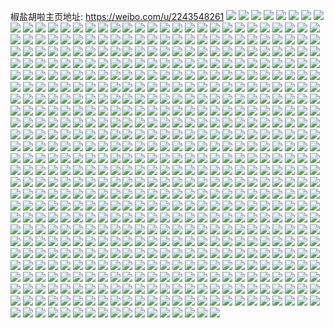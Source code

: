 椒盐胡啦主页地址: https://weibo.com/u/2243548261 
![](https://wx4.sinaimg.cn/mw2000/85b9d465gy1h8vaxidctbj227b2lr1kz.jpg) 
![](https://wx4.sinaimg.cn/mw2000/85b9d465gy1h8vaxkgyy9j22by2rm4qr.jpg) 
![](https://wx4.sinaimg.cn/mw2000/85b9d465gy1h8vaxzkqmpj227o2j6u0x.jpg) 
![](https://wx4.sinaimg.cn/mw2000/85b9d465gy1h8vax5p2uaj21dd1tt4qp.jpg) 
![](https://wx4.sinaimg.cn/mw2000/85b9d465gy1h8vaxd24paj237k37kb2b.jpg) 
![](https://wx4.sinaimg.cn/mw2000/85b9d465gy1h8vaxgkd1qj23402c0b2b.jpg) 
![](https://wx4.sinaimg.cn/mw2000/85b9d465gy1h8vaxs6d8uj22c0340hdv.jpg) 
![](https://wx4.sinaimg.cn/mw2000/85b9d465gy1h8phvrqmewj23k02dcqv7.jpg) 
![](https://wx4.sinaimg.cn/mw2000/85b9d465gy1h8phvnh1jqj236c2481kz.jpg) 
![](https://wx4.sinaimg.cn/mw2000/85b9d465gy1h8phvlzozzj236c2487wj.jpg) 
![](https://wx4.sinaimg.cn/mw2000/85b9d465gy1h8phvols8wj236c248b2a.jpg) 
![](https://wx4.sinaimg.cn/mw2000/85b9d465gy1h8phvt0dfij236c2484qq.jpg) 
![](https://wx4.sinaimg.cn/mw2000/85b9d465gy1h8phvpv3twj236c248hdu.jpg) 
![](https://wx4.sinaimg.cn/mw2000/85b9d465gy1h8phvvt7c5j22dr36c4qr.jpg) 
![](https://wx4.sinaimg.cn/mw2000/85b9d465gy1h8phvu8qkdj224836cnpe.jpg) 
![](https://wx4.sinaimg.cn/mw2000/85b9d465gy1h8iamx1y0oj22c0341b2b.jpg) 
![](https://wx4.sinaimg.cn/mw2000/85b9d465gy1h8iamoa3bsj22bo33ku0y.jpg) 
![](https://wx4.sinaimg.cn/mw2000/85b9d465gy1h8iampcyflj22c0340qv6.jpg) 
![](https://wx4.sinaimg.cn/mw2000/85b9d465gy1h8iamn66l2j228a2z2npe.jpg) 
![](https://wx4.sinaimg.cn/mw2000/85b9d465gy1h8iamv59b0j236c248e82.jpg) 
![](https://wx4.sinaimg.cn/mw2000/85b9d465gy1h8iamqnzqcj22c03411kz.jpg) 
![](https://wx4.sinaimg.cn/mw2000/85b9d465gy1h8iamrruzcj22by2zc4qq.jpg) 
![](https://wx4.sinaimg.cn/mw2000/85b9d465gy1h7r7e1qr49j22c0340x6q.jpg) 
![](https://wx4.sinaimg.cn/mw2000/85b9d465gy1h7r7ejvnwbj23402c0npf.jpg) 
![](https://wx4.sinaimg.cn/mw2000/85b9d465gy1h7r7e5b2x6j22c03407wi.jpg) 
![](https://wx4.sinaimg.cn/mw2000/85b9d465gy1h7r7ebrvf6j235s2dchdu.jpg) 
![](https://wx4.sinaimg.cn/mw2000/85b9d465gy1h7r7en7akdj21rc2spkjm.jpg) 
![](https://wx4.sinaimg.cn/mw2000/85b9d465gy1h7r7eahlr7j22c03401ky.jpg) 
![](https://wx4.sinaimg.cn/mw2000/85b9d465gy1h7r7e91gx1j22dr36cu0y.jpg) 
![](https://wx4.sinaimg.cn/mw2000/85b9d465gy1h7r7egisutj22c03401kz.jpg) 
![](https://wx4.sinaimg.cn/mw2000/85b9d465gy1h7r7ecw8c1j22c0340npd.jpg) 
![](https://wx4.sinaimg.cn/mw2000/85b9d465gy1h7r7dxqplfj22dc35snpd.jpg) 
![](https://wx4.sinaimg.cn/mw2000/85b9d465gy1h7r7eo6rk8j20zi1be1ho.jpg) 
![](https://wx4.sinaimg.cn/mw2000/85b9d465gy1h7r7eskw0rj21sc2dse81.jpg) 
![](https://wx4.sinaimg.cn/mw2000/85b9d465gy1h6vugmy2yvj224836ckjm.jpg) 
![](https://wx4.sinaimg.cn/mw2000/85b9d465gy1h6vugt3k69j236c248wp3.jpg) 
![](https://wx4.sinaimg.cn/mw2000/85b9d465gy1h6vuguc3ltj236c24844f.jpg) 
![](https://wx4.sinaimg.cn/mw2000/85b9d465gy1h6vugyf3yfj236c248x6q.jpg) 
![](https://wx4.sinaimg.cn/mw2000/85b9d465gy1h6vugpzi1bj236c248x6q.jpg) 
![](https://wx4.sinaimg.cn/mw2000/85b9d465gy1h6vuh77hxvj236c2481kz.jpg) 
![](https://wx4.sinaimg.cn/mw2000/85b9d465gy1h6vuh4gfg0j236c248qv6.jpg) 
![](https://wx4.sinaimg.cn/mw2000/85b9d465gy1h6vuh1fx1tj236c2484qr.jpg) 
![](https://wx4.sinaimg.cn/mw2000/85b9d465gy1h6ehrb1cw0j21tk2feds2.jpg) 
![](https://wx4.sinaimg.cn/mw2000/85b9d465gy1h6ehr734zzj21s02dcx6p.jpg) 
![](https://wx4.sinaimg.cn/mw2000/85b9d465gy1h6ehr9tmifj22by33zk0w.jpg) 
![](https://wx4.sinaimg.cn/mw2000/85b9d465gy1h6ehr4iddlj21s42dchdt.jpg) 
![](https://wx4.sinaimg.cn/mw2000/85b9d465gy1h6ehrf60raj22c0341akt.jpg) 
![](https://wx4.sinaimg.cn/mw2000/85b9d465gy1h6ehrk7ts7j229s312134.jpg) 
![](https://wx4.sinaimg.cn/mw2000/85b9d465gy1h6ehriy0pqj221u2qhaf0.jpg) 
![](https://wx4.sinaimg.cn/mw2000/85b9d465gy1h6ehrcpjecj21s02dcad8.jpg) 
![](https://wx4.sinaimg.cn/mw2000/85b9d465gy1h6ehri08k9j22by33z7cy.jpg) 
![](https://wx4.sinaimg.cn/mw2000/85b9d465gy1h5j0epwwvoj22c03407wj.jpg) 
![](https://wx4.sinaimg.cn/mw2000/85b9d465gy1h5j0exhutpj22c0340qv6.jpg) 
![](https://wx4.sinaimg.cn/mw2000/85b9d465gy1h5j0ev4sw7j22c03401l0.jpg) 
![](https://wx4.sinaimg.cn/mw2000/85b9d465gy1h5j0f8ooimj21s02dc1ky.jpg) 
![](https://wx4.sinaimg.cn/mw2000/85b9d465gy1h5j0f5l1nhj21ri2dc4qs.jpg) 
![](https://wx4.sinaimg.cn/mw2000/85b9d465gy1h5j0en9ekzj22c0340b2c.jpg) 
![](https://wx4.sinaimg.cn/mw2000/85b9d465gy1h5j0f1o8tnj222d33x4qr.jpg) 
![](https://wx4.sinaimg.cn/mw2000/85b9d465gy1h5j0fcify4j22c0340npe.jpg) 
![](https://wx4.sinaimg.cn/mw2000/85b9d465gy1h5bxdu54t9j22c0340u0x.jpg) 
![](https://wx4.sinaimg.cn/mw2000/85b9d465gy1h5bxdzwtkwj22c0340u0y.jpg) 
![](https://wx4.sinaimg.cn/mw2000/85b9d465gy1h5bxdwjcykj22c0340npe.jpg) 
![](https://wx4.sinaimg.cn/mw2000/85b9d465gy1h5bxe39497j22c0340qv6.jpg) 
![](https://wx4.sinaimg.cn/mw2000/85b9d465gy1h4uuhr48mdj22by33zx6q.jpg) 
![](https://wx4.sinaimg.cn/mw2000/85b9d465gy1h4uuhsbbpnj22c0341npd.jpg) 
![](https://wx4.sinaimg.cn/mw2000/85b9d465gy1h4bdhq2qwuj22c021yu0y.jpg) 
![](https://wx4.sinaimg.cn/mw2000/85b9d465gy1h48zhekm0yj20is0q4djf.jpg) 
![](https://wx4.sinaimg.cn/mw2000/85b9d465gy1h2xqh1p4prj22c0340e82.jpg) 
![](https://wx4.sinaimg.cn/mw2000/85b9d465gy1h2xqh04y9sj22tc2404qq.jpg) 
![](https://wx4.sinaimg.cn/mw2000/85b9d465gy1h2xqgy9ncij23402c0x6r.jpg) 
![](https://wx4.sinaimg.cn/mw2000/85b9d465gy1h2xqh3ceyhj22c033y7wi.jpg) 
![](https://wx4.sinaimg.cn/mw2000/85b9d465gy1h2xqhx3578j22c0341npi.jpg) 
![](https://wx4.sinaimg.cn/mw2000/85b9d465gy1h2xqh73zkhj22c03407wm.jpg) 
![](https://wx4.sinaimg.cn/mw2000/85b9d465gy1h2xqhhltn3j21o02804qp.jpg) 
![](https://wx4.sinaimg.cn/mw2000/85b9d465gy1h2xqigupixj22402tcb2c.jpg) 
![](https://wx4.sinaimg.cn/mw2000/85b9d465gy1h2f16kz2maj20mo0tz79p.jpg) 
![](https://wx4.sinaimg.cn/mw2000/85b9d465gy1h0lwbvx1d7j22c02c0e81.jpg) 
![](https://wx4.sinaimg.cn/mw2000/85b9d465gy1h0imgtesptj22562z21l0.jpg) 
![](https://wx4.sinaimg.cn/mw2000/85b9d465gy1h0imgj12zpj228u2i54qs.jpg) 
![](https://wx4.sinaimg.cn/mw2000/85b9d465gy1h0imgl315vj235s2dchdw.jpg) 
![](https://wx4.sinaimg.cn/mw2000/85b9d465gy1h0imgmztd2j229y2xrx6q.jpg) 
![](https://wx4.sinaimg.cn/mw2000/85b9d465gy1h0imgqs030j235s2dce84.jpg) 
![](https://wx4.sinaimg.cn/mw2000/85b9d465gy1h0imgw9d5ej227c2xtx6q.jpg) 
![](https://wx4.sinaimg.cn/mw2000/85b9d465gy1h0imgy6x3yj22dc35snph.jpg) 
![](https://wx4.sinaimg.cn/mw2000/85b9d465gy1h0imguoan9j22dc35s4qq.jpg) 
![](https://wx4.sinaimg.cn/mw2000/85b9d465gy1h0imgzi8oxj22dc35sx6q.jpg) 
![](https://wx4.sinaimg.cn/mw2000/85b9d465gy1h0imgf2cb5j22c03407wj.jpg) 
![](https://wx4.sinaimg.cn/mw2000/85b9d465gy1h0imh188grj22dc35s1kz.jpg) 
![](https://wx4.sinaimg.cn/mw2000/85b9d465gy1gza1s9jfczj22c033yb29.jpg) 
![](https://wx4.sinaimg.cn/mw2000/85b9d465gy1gza1sjbo3lj22c0340u0x.jpg) 
![](https://wx4.sinaimg.cn/mw2000/85b9d465gy1gza1sbiv8ej22c033yb29.jpg) 
![](https://wx4.sinaimg.cn/mw2000/85b9d465gy1gza1sjutrxj20i70x7dlj.jpg) 
![](https://wx4.sinaimg.cn/mw2000/85b9d465gy1gza1sdkg8rj22bz340npd.jpg) 
![](https://wx4.sinaimg.cn/mw2000/85b9d465gy1gza1shliyhj22c03404qs.jpg) 
![](https://wx4.sinaimg.cn/mw2000/85b9d465gy1gxpdjjf9xkj22c0340hdv.jpg) 
![](https://wx4.sinaimg.cn/mw2000/85b9d465gy1gxpdjm48ioj22c0340e83.jpg) 
![](https://wx4.sinaimg.cn/mw2000/85b9d465gy1gxpdkmfxjlj20wi173tu6.jpg) 
![](https://wx4.sinaimg.cn/mw2000/85b9d465gy1gxpdkiurczj21om28thdu.jpg) 
![](https://wx4.sinaimg.cn/mw2000/85b9d465gy1gxpdjfqgvcj22c0340b2b.jpg) 
![](https://wx4.sinaimg.cn/mw2000/85b9d465gy1gxpdjc1oyfj22c0341b2b.jpg) 
![](https://wx4.sinaimg.cn/mw2000/85b9d465gy1gxpdkbroqlj22c03404qs.jpg) 
![](https://wx4.sinaimg.cn/mw2000/002rPHohgy1gvhaadu5xtj62a031chdu02.jpg) 
![](https://wx4.sinaimg.cn/mw2000/002rPHohgy1gus3ro7lv1j615o3344qq02.jpg) 
![](https://wx4.sinaimg.cn/mw2000/002rPHohgy1gus3s5ays1j62c03401kz02.jpg) 
![](https://wx4.sinaimg.cn/mw2000/002rPHohgy1gus3rq5jnvj615o3341ky02.jpg) 
![](https://wx4.sinaimg.cn/mw2000/002rPHohgy1gus4r01p8rj62c0340npe02.jpg) 
![](https://wx4.sinaimg.cn/mw2000/002rPHohgy1gus589f829j615o334kjl02.jpg) 
![](https://wx4.sinaimg.cn/mw2000/002rPHohgy1gus4vwu0e4j62c0340hdu02.jpg) 
![](https://wx4.sinaimg.cn/mw2000/002rPHohgy1gus58hsc26j62c0340x6p02.jpg) 
![](https://wx4.sinaimg.cn/mw2000/002rPHohgy1gus58bf2fbj62c0340npf02.jpg) 
![](https://wx4.sinaimg.cn/mw2000/002rPHohgy1gus59gbn3fj62c0340e8302.jpg) 
![](https://wx4.sinaimg.cn/mw2000/002rPHohgy1gul6t4feodj615o3341ky02.jpg) 
![](https://wx4.sinaimg.cn/mw2000/002rPHohgy1gul6wganbkj62c03404qr02.jpg) 
![](https://wx4.sinaimg.cn/mw2000/002rPHohgy1gul6wcp4tpj62c0340x6q02.jpg) 
![](https://wx4.sinaimg.cn/mw2000/002rPHohgy1gul6te2p5ij62c0340hdt02.jpg) 
![](https://wx4.sinaimg.cn/mw2000/002rPHohgy1gul6tg70znj62c03404qr02.jpg) 
![](https://wx4.sinaimg.cn/mw2000/002rPHohgy1gul6thv1buj61v82fpnpd02.jpg) 
![](https://wx4.sinaimg.cn/mw2000/002rPHohgy1gul6t6f5ygj626q2qd7wj02.jpg) 
![](https://wx4.sinaimg.cn/mw2000/002rPHohgy1gul6t96rk8j624v2vp1kz02.jpg) 
![](https://wx4.sinaimg.cn/mw2000/002rPHohgy1gul6tcanw5j62812ypkjm02.jpg) 
![](https://wx4.sinaimg.cn/mw2000/002rPHohgy1guaoasf87qj61sc2dsqv502.jpg) 
![](https://wx4.sinaimg.cn/mw2000/002rPHohgy1guaoauryjdj62c0340hdu02.jpg) 
![](https://wx4.sinaimg.cn/mw2000/002rPHohgy1guaoavonf5j61sc2dsqsj02.jpg) 
![](https://wx4.sinaimg.cn/mw2000/002rPHohgy1guaoaynxxtj62a831mnpd02.jpg) 
![](https://wx4.sinaimg.cn/mw2000/002rPHohgy1guaoax8e14j61sc2dsx6p02.jpg) 
![](https://wx4.sinaimg.cn/mw2000/002rPHohgy1guaoazzi9pj61w32wae8102.jpg) 
![](https://wx4.sinaimg.cn/mw2000/002rPHohgy1gs7590xfjwj60m80lmdgf02.jpg) 
![](https://wx4.sinaimg.cn/mw2000/85b9d465gy1grvi65eaakj22c0340e81.jpg) 
![](https://wx4.sinaimg.cn/mw2000/85b9d465gy1grvi71bf0vj22c034016j.jpg) 
![](https://wx4.sinaimg.cn/mw2000/85b9d465gy1grvi6yiipfj22c0340kjl.jpg) 
![](https://wx4.sinaimg.cn/mw2000/85b9d465gy1grvi77fifnj221q2qbe81.jpg) 
![](https://wx4.sinaimg.cn/mw2000/85b9d465gy1grvi5za4tlj20n00s6gpx.jpg) 
![](https://wx4.sinaimg.cn/mw2000/85b9d465gy1grvi7d06nhj22c0340npd.jpg) 
![](https://wx4.sinaimg.cn/mw2000/85b9d465gy1grvidtm7u0j22c033y1kz.jpg) 
![](https://wx4.sinaimg.cn/mw2000/85b9d465gy1grvic1dyhbj22c0340b2a.jpg) 
![](https://wx4.sinaimg.cn/mw2000/85b9d465gy1grviaabrj0j22c03407wh.jpg) 
![](https://wx4.sinaimg.cn/mw2000/85b9d465gy1gqp7urcnjuj23402c0qv5.jpg) 
![](https://wx4.sinaimg.cn/mw2000/85b9d465gy1gqp7uts26yj23402c0kjl.jpg) 
![](https://wx4.sinaimg.cn/mw2000/85b9d465gy1gqp7uvojkej23402c0e81.jpg) 
![](https://wx4.sinaimg.cn/mw2000/85b9d465gy1gqp7uqb6r8j20hg0uljui.jpg) 
![](https://wx4.sinaimg.cn/mw2000/85b9d465gy1gqbyng011uj20n01t61kx.jpg) 
![](https://wx4.sinaimg.cn/mw2000/85b9d465gy1gqbynhcprfj22c033ynpe.jpg) 
![](https://wx4.sinaimg.cn/mw2000/85b9d465gy1gqbynhxw4aj20n00u7n8c.jpg) 
![](https://wx4.sinaimg.cn/mw2000/85b9d465gy1gqbynl59qqj22c0340e0k.jpg) 
![](https://wx4.sinaimg.cn/mw2000/85b9d465gy1gqbynxyojrj22c0340hdu.jpg) 
![](https://wx4.sinaimg.cn/mw2000/85b9d465gy1gqbyucnuc5j22c0340qv7.jpg) 
![](https://wx4.sinaimg.cn/mw2000/85b9d465gy1gqbypdbwbjj22c0340e83.jpg) 
![](https://wx4.sinaimg.cn/mw2000/85b9d465gy1gqbyoykd9cj20n01pc4eo.jpg) 
![](https://wx4.sinaimg.cn/mw2000/85b9d465gy1gqbyqyyh5ij22c0340ts7.jpg) 
![](https://wx4.sinaimg.cn/mw2000/85b9d465gy1gqbynid2ccj22c0340120.jpg) 
![](https://wx4.sinaimg.cn/mw2000/85b9d465gy1gqbyr0vdjbj22c03401ky.jpg) 
![](https://wx4.sinaimg.cn/mw2000/85b9d465gy1gqbyqy2399j22c0340hdw.jpg) 
![](https://wx4.sinaimg.cn/mw2000/85b9d465gy1gqbyr33twjj22c0340qv6.jpg) 
![](https://wx4.sinaimg.cn/mw2000/85b9d465gy1gqbyu02mhej22c02c0hdt.jpg) 
![](https://wx4.sinaimg.cn/mw2000/85b9d465gy1gqbynkabgrj21o02yoqv5.jpg) 
![](https://wx4.sinaimg.cn/mw2000/85b9d465gy1gqbytv34y5j22c03404p8.jpg) 
![](https://wx4.sinaimg.cn/mw2000/85b9d465gy1gqbyukl8r3j22801o0u0x.jpg) 
![](https://wx4.sinaimg.cn/mw2000/85b9d465gy1gqbyuvymqbj22c0340b2b.jpg) 
![](https://wx4.sinaimg.cn/mw2000/85b9d465gy1gpn1xtoep3j20n00yitix.jpg) 
![](https://wx4.sinaimg.cn/mw2000/85b9d465gy1gpn1xr9uqhj22c02c07wh.jpg) 
![](https://wx4.sinaimg.cn/mw2000/85b9d465gy1gpn1y1sgusj20rs0kun1j.jpg) 
![](https://wx4.sinaimg.cn/mw2000/85b9d465gy1gpn1y0flwgj22c02c04qq.jpg) 
![](https://wx4.sinaimg.cn/mw2000/85b9d465ly1gonboz1u6ej23402c04qq.jpg) 
![](https://wx4.sinaimg.cn/mw2000/85b9d465ly1gonbn7f7nkj22762xke81.jpg) 
![](https://wx4.sinaimg.cn/mw2000/85b9d465ly1gonbnf1z2lj23402c0kjm.jpg) 
![](https://wx4.sinaimg.cn/mw2000/85b9d465ly1gonbmi27a5j22ag31ykjl.jpg) 
![](https://wx4.sinaimg.cn/mw2000/85b9d465ly1gonbqxpj7ej22c03401kz.jpg) 
![](https://wx4.sinaimg.cn/mw2000/85b9d465ly1gonbn43uaaj227y2ylkjl.jpg) 
![](https://wx4.sinaimg.cn/mw2000/85b9d465ly1gonc31hcqnj22c0340qv5.jpg) 
![](https://wx4.sinaimg.cn/mw2000/85b9d465ly1gonbvfv0grj20n00yi7gs.jpg) 
![](https://wx4.sinaimg.cn/mw2000/85b9d465ly1gonc3cqatwj22862ywqv5.jpg) 
![](https://wx4.sinaimg.cn/mw2000/85b9d465ly1go6qavnq8mj22c0340u0y.jpg) 
![](https://wx4.sinaimg.cn/mw2000/85b9d465ly1go6qat3ypkj22c03404qs.jpg) 
![](https://wx4.sinaimg.cn/mw2000/85b9d465ly1go6qibgngkj22c0340u0y.jpg) 
![](https://wx4.sinaimg.cn/mw2000/85b9d465ly1go6qgr79f8j22c0340hdu.jpg) 
![](https://wx4.sinaimg.cn/mw2000/85b9d465ly1go6qez1m6xj22c0340hdt.jpg) 
![](https://wx4.sinaimg.cn/mw2000/85b9d465ly1go6qexkgbaj22c0340hdu.jpg) 
![](https://wx4.sinaimg.cn/mw2000/85b9d465ly1gnomm0qa3qj23402c0dmf.jpg) 
![](https://wx4.sinaimg.cn/mw2000/85b9d465ly1gnommzfut3j229324inpd.jpg) 
![](https://wx4.sinaimg.cn/mw2000/85b9d465ly1gnomlvps2vj21nd1e54qp.jpg) 
![](https://wx4.sinaimg.cn/mw2000/85b9d465ly1gnh795g2k6j22c0340nph.jpg) 
![](https://wx4.sinaimg.cn/mw2000/85b9d465ly1gnh7c5qjq0j22c03404qq.jpg) 
![](https://wx4.sinaimg.cn/mw2000/85b9d465ly1gnh7ami529j22c0340kil.jpg) 
![](https://wx4.sinaimg.cn/mw2000/85b9d465ly1gnh7jm7jc3j22c0340kjl.jpg) 
![](https://wx4.sinaimg.cn/mw2000/85b9d465ly1gnh7bx7khyj22c0340u11.jpg) 
![](https://wx4.sinaimg.cn/mw2000/85b9d465ly1gnh7bzu0ryj223t14lh9u.jpg) 
![](https://wx4.sinaimg.cn/mw2000/85b9d465ly1gmxuwe32qjj22c0340khr.jpg) 
![](https://wx4.sinaimg.cn/mw2000/85b9d465ly1gmxux9s7omj23402c04ku.jpg) 
![](https://wx4.sinaimg.cn/mw2000/85b9d465ly1gmxuwmpulrj22c0340b2a.jpg) 
![](https://wx4.sinaimg.cn/mw2000/85b9d465ly1gmxux492dnj20n01nztql.jpg) 
![](https://wx4.sinaimg.cn/mw2000/85b9d465ly1gmxux2bjrlj23402c0hdt.jpg) 
![](https://wx4.sinaimg.cn/mw2000/85b9d465ly1gmxuwx4pv3j22c03404qq.jpg) 
![](https://wx4.sinaimg.cn/mw2000/85b9d465ly1gmxuxbj53uj22c0340tlk.jpg) 
![](https://wx4.sinaimg.cn/mw2000/85b9d465ly1gmxuw9gtuej22c0340qv5.jpg) 
![](https://wx4.sinaimg.cn/mw2000/85b9d465ly1gmxux86swlj22c0340npe.jpg) 
![](https://wx4.sinaimg.cn/mw2000/85b9d465gy1gm0h52l4egj22c03404qq.jpg) 
![](https://wx4.sinaimg.cn/mw2000/85b9d465gy1gm0h552xcjj23402c0kjl.jpg) 
![](https://wx4.sinaimg.cn/mw2000/85b9d465gy1gm0h56pxkwj22c0340npd.jpg) 
![](https://wx4.sinaimg.cn/mw2000/85b9d465gy1gm0h5404u3j22c0340e82.jpg) 
![](https://wx4.sinaimg.cn/mw2000/85b9d465gy1gm0h55uobgj20n00yithx.jpg) 
![](https://wx4.sinaimg.cn/mw2000/85b9d465gy1gm0h5e95z2j22c0340qv6.jpg) 
![](https://wx4.sinaimg.cn/mw2000/85b9d465gy1gm0h51frnoj20n01br4eh.jpg) 
![](https://wx4.sinaimg.cn/mw2000/85b9d465gy1gm0h58v0vxj22c03407wi.jpg) 
![](https://wx4.sinaimg.cn/mw2000/85b9d465gy1gm0h57xvpej22801o0b29.jpg) 
![](https://wx4.sinaimg.cn/mw2000/85b9d465gy1gk8rz6a2u5j22c03404fk.jpg) 
![](https://wx4.sinaimg.cn/mw2000/85b9d465gy1gk8rzcdp0fj22801o0x6p.jpg) 
![](https://wx4.sinaimg.cn/mw2000/85b9d465gy1gk8rza70jtj23402c0u0x.jpg) 
![](https://wx4.sinaimg.cn/mw2000/85b9d465gy1gk8s0zzqa9j22c03404qr.jpg) 
![](https://wx4.sinaimg.cn/mw2000/85b9d465gy1gk8rzd2r34j22c02c0b29.jpg) 
![](https://wx4.sinaimg.cn/mw2000/85b9d465gy1gk8rz5hhu2j21nd1biqhs.jpg) 
![](https://wx4.sinaimg.cn/mw2000/85b9d465gy1gjracb3n3aj21jk2bc4qp.jpg) 
![](https://wx4.sinaimg.cn/mw2000/85b9d465gy1gjracc0oqxj20n00yiarr.jpg) 
![](https://wx4.sinaimg.cn/mw2000/85b9d465gy1gjraccqi0cj22801o0hdt.jpg) 
![](https://wx4.sinaimg.cn/mw2000/85b9d465gy1gjrac8oc5zj23402c0hdu.jpg) 
![](https://wx4.sinaimg.cn/mw2000/85b9d465gy1gjraeus3oaj22c0340npe.jpg) 
![](https://wx4.sinaimg.cn/mw2000/85b9d465gy1gjracblnjqj20n01bxamf.jpg) 
![](https://wx4.sinaimg.cn/mw2000/85b9d465gy1gjracead6fj23402c0hdt.jpg) 
![](https://wx4.sinaimg.cn/mw2000/85b9d465gy1gjraesy7cpj22c02c07my.jpg) 
![](https://wx4.sinaimg.cn/mw2000/85b9d465gy1gjraeqzastj23402c0u0x.jpg) 
![](https://wx4.sinaimg.cn/mw2000/85b9d465gy1gi3hywk1kaj22kf1pc1kz.jpg) 
![](https://wx4.sinaimg.cn/mw2000/85b9d465gy1gi3hytjz27j22o9278kjl.jpg) 
![](https://wx4.sinaimg.cn/mw2000/85b9d465gy1gi3hyzwvi3j22dc35sb2b.jpg) 
![](https://wx4.sinaimg.cn/mw2000/85b9d465gy1ghrcnecql2j22c03407wj.jpg) 
![](https://wx4.sinaimg.cn/mw2000/85b9d465gy1ghrcnhh1ltj22c03404qr.jpg) 
![](https://wx4.sinaimg.cn/mw2000/85b9d465gy1ghrcnjl41lj22c0340kjl.jpg) 
![](https://wx4.sinaimg.cn/mw2000/85b9d465gy1ghrcnavs2tj22c0340ar4.jpg) 
![](https://wx4.sinaimg.cn/mw2000/85b9d465gy1gh45m82cypj22c0340qv6.jpg) 
![](https://wx4.sinaimg.cn/mw2000/85b9d465gy1gh45m6skzlj22c03404qq.jpg) 
![](https://wx4.sinaimg.cn/mw2000/85b9d465gy1gh45m58q2cj23402c0u0z.jpg) 
![](https://wx4.sinaimg.cn/mw2000/85b9d465gy1gh45m3sivkj2227340hdt.jpg) 
![](https://wx4.sinaimg.cn/mw2000/85b9d465ly1ggpfbqjn1rj22672w9npf.jpg) 
![](https://wx4.sinaimg.cn/mw2000/85b9d465ly1ggpfbtjxprj22602w0kjn.jpg) 
![](https://wx4.sinaimg.cn/mw2000/85b9d465ly1ggpfdgudk3j234021mu0z.jpg) 
![](https://wx4.sinaimg.cn/mw2000/85b9d465ly1ggpfbuikv4j22c02t5u0x.jpg) 
![](https://wx4.sinaimg.cn/mw2000/85b9d465ly1ggpfbsdbvij23gf2eqhdw.jpg) 
![](https://wx4.sinaimg.cn/mw2000/85b9d465ly1ggpfcdyedaj230q1s8b2b.jpg) 
![](https://wx4.sinaimg.cn/mw2000/85b9d465ly1ggpfcculvyj22c02wd7wk.jpg) 
![](https://wx4.sinaimg.cn/mw2000/85b9d465ly1ggpfbp473zj22sy23ohdu.jpg) 
![](https://wx4.sinaimg.cn/mw2000/85b9d465ly1ggpfdylhpqj26eu30se8a.jpg) 
![](https://wx4.sinaimg.cn/mw2000/85b9d465ly1ggmboajsezj21sc2dsx6p.jpg) 
![](https://wx4.sinaimg.cn/mw2000/85b9d465ly1ggmbod81ldj22c0340u0x.jpg) 
![](https://wx4.sinaimg.cn/mw2000/85b9d465ly1ggmbobvz3sj21sc2dsu0x.jpg) 
![](https://wx4.sinaimg.cn/mw2000/85b9d465ly1ggmboeo0brj22c0340hdt.jpg) 
![](https://wx4.sinaimg.cn/mw2000/85b9d465ly1ggmboj4pl1j21s02p8b2a.jpg) 
![](https://wx4.sinaimg.cn/mw2000/85b9d465ly1ggmbomhrs1j22242le1kx.jpg) 
![](https://wx4.sinaimg.cn/mw2000/85b9d465gy1gghhkyimjzj22c0340e84.jpg) 
![](https://wx4.sinaimg.cn/mw2000/85b9d465gy1gghhktty9aj20n017n4i9.jpg) 
![](https://wx4.sinaimg.cn/mw2000/85b9d465gy1gghhkwwkl3j23402c0kjm.jpg) 
![](https://wx4.sinaimg.cn/mw2000/85b9d465gy1gghhme0vj9j22c0352u0y.jpg) 
![](https://wx4.sinaimg.cn/mw2000/85b9d465gy1gghhkugmtkj20n01q97pb.jpg) 
![](https://wx4.sinaimg.cn/mw2000/85b9d465gy1gghhkv8oqmj20n01frhas.jpg) 
![](https://wx4.sinaimg.cn/mw2000/85b9d465gy1gg8hxoijaej20u01417gj.jpg) 
![](https://wx4.sinaimg.cn/mw2000/85b9d465gy1gg8hxsbp9rj20u0140ajg.jpg) 
![](https://wx4.sinaimg.cn/mw2000/85b9d465gy1gg8hxys0g4j20u01404b6.jpg) 
![](https://wx4.sinaimg.cn/mw2000/85b9d465gy1gg8hy4uo87j20n01frkb4.jpg) 
![](https://wx4.sinaimg.cn/mw2000/85b9d465gy1gg8hxuaoh3j20u0140dov.jpg) 
![](https://wx4.sinaimg.cn/mw2000/85b9d465gy1gg8hy134snj21400u0al8.jpg) 
![](https://wx4.sinaimg.cn/mw2000/85b9d465gy1gfz6yvt1xvj20u0140tgh.jpg) 
![](https://wx4.sinaimg.cn/mw2000/85b9d465gy1gfz6yv1napj20u0140jz0.jpg) 
![](https://wx4.sinaimg.cn/mw2000/85b9d465gy1gfz6yveswgj20u0140ahr.jpg) 
![](https://wx4.sinaimg.cn/mw2000/85b9d465gy1gfz6yuksw8j20u0140jy6.jpg) 
![](https://wx4.sinaimg.cn/mw2000/85b9d465gy1gfz6yw5pedj20u0140wob.jpg) 
![](https://wx4.sinaimg.cn/mw2000/85b9d465gy1gfz6yxbaehj20u0140dof.jpg) 
![](https://wx4.sinaimg.cn/mw2000/85b9d465gy1gfz6yxogwtj21400u042n.jpg) 
![](https://wx4.sinaimg.cn/mw2000/85b9d465gy1gfz6yyaihzj20u01400vu.jpg) 
![](https://wx4.sinaimg.cn/mw2000/85b9d465gy1gfz6yu2dr2j20u0140dnm.jpg) 
![](https://wx4.sinaimg.cn/mw2000/85b9d465gy1gfo4ssucd2j20ms3401kx.jpg) 
![](https://wx4.sinaimg.cn/mw2000/85b9d465gy1gfo4szxmqmj20n026lkf4.jpg) 
![](https://wx4.sinaimg.cn/mw2000/85b9d465gy1gfo4t1xolrj20u0140n57.jpg) 
![](https://wx4.sinaimg.cn/mw2000/85b9d465gy1gfgi6jrertj20n01pcttd.jpg) 
![](https://wx4.sinaimg.cn/mw2000/85b9d465gy1gfgi6j231hj20n02k04qp.jpg) 
![](https://wx4.sinaimg.cn/mw2000/85b9d465gy1gfgi6kfzt3j20n02k04qp.jpg) 
![](https://wx4.sinaimg.cn/mw2000/85b9d465gy1gfgi6ltzlgj20n01pch6s.jpg) 
![](https://wx4.sinaimg.cn/mw2000/85b9d465gy1gfgi6min3zj20n01pce15.jpg) 
![](https://wx4.sinaimg.cn/mw2000/85b9d465gy1gfgi6icq5gj20n01pc4gs.jpg) 
![](https://wx4.sinaimg.cn/mw2000/85b9d465gy1gfgi3e0y9rj20n02k0b29.jpg) 
![](https://wx4.sinaimg.cn/mw2000/85b9d465gy1gfgi6o80r6j20n01frh4k.jpg) 
![](https://wx4.sinaimg.cn/mw2000/85b9d465gy1gfgi6nh8v3j216o16me81.jpg) 
![](https://wx4.sinaimg.cn/mw2000/85b9d465ly1gf29er1jaoj20m00tek6l.jpg) 
![](https://wx4.sinaimg.cn/mw2000/85b9d465ly1gf29emu3q9j20n01fr4hw.jpg) 
![](https://wx4.sinaimg.cn/mw2000/85b9d465ly1gf29eq4a3oj22511ls7wi.jpg) 
![](https://wx4.sinaimg.cn/mw2000/85b9d465gy1geynvhsrftj20n01t61kx.jpg) 
![](https://wx4.sinaimg.cn/mw2000/85b9d465gy1geynvj9klaj20j73404qp.jpg) 
![](https://wx4.sinaimg.cn/mw2000/85b9d465gy1geynvp9kbhj22bc2bcx6q.jpg) 
![](https://wx4.sinaimg.cn/mw2000/85b9d465gy1geynvfajxfj23402c04qq.jpg) 
![](https://wx4.sinaimg.cn/mw2000/85b9d465gy1gem5ohqj7oj20n01pcb0f.jpg) 
![](https://wx4.sinaimg.cn/mw2000/85b9d465gy1gem5oivwnmj20n02k0e81.jpg) 
![](https://wx4.sinaimg.cn/mw2000/85b9d465gy1gem5ook00uj20n01pc7wh.jpg) 
![](https://wx4.sinaimg.cn/mw2000/85b9d465gy1gem5on5u7lj2340340hdv.jpg) 
![](https://wx4.sinaimg.cn/mw2000/85b9d465gy1gem5olie54j23403404qr.jpg) 
![](https://wx4.sinaimg.cn/mw2000/85b9d465gy1gem5onu6a5j20n01pctri.jpg) 
![](https://wx4.sinaimg.cn/mw2000/85b9d465gy1gem5ojxxumj20n11by4if.jpg) 
![](https://wx4.sinaimg.cn/mw2000/85b9d465gy1gem5ogx640j21jk2bcb29.jpg) 
![](https://wx4.sinaimg.cn/mw2000/85b9d465gy1gem5opzfo7j20n02k1hdt.jpg) 
![](https://wx4.sinaimg.cn/mw2000/85b9d465gy1gem5os26q5j22bc2bchdw.jpg) 
![](https://wx4.sinaimg.cn/mw2000/85b9d465gy1gem5qfwcdnj23402c01ky.jpg) 
![](https://wx4.sinaimg.cn/mw2000/85b9d465gy1gem5r2gomqj23402c04qq.jpg) 
![](https://wx4.sinaimg.cn/mw2000/85b9d465gy1gem5rrwa4jj23402c0b2c.jpg) 
![](https://wx4.sinaimg.cn/mw2000/85b9d465gy1gem5rq535dj23402c0u10.jpg) 
![](https://wx4.sinaimg.cn/mw2000/85b9d465gy1gem5sbx2gbj22vy25zhdu.jpg) 
![](https://wx4.sinaimg.cn/mw2000/85b9d465ly1ge9fwn9rwej20n01pcx5i.jpg) 
![](https://wx4.sinaimg.cn/mw2000/85b9d465ly1ge9fwnsh9ij20n01frkdm.jpg) 
![](https://wx4.sinaimg.cn/mw2000/85b9d465ly1ge9fwo7q69j20n00yikfh.jpg) 
![](https://wx4.sinaimg.cn/mw2000/85b9d465ly1ge9fwpa8vhj20n01pc1kx.jpg) 
![](https://wx4.sinaimg.cn/mw2000/85b9d465ly1ge9fwv8afgj20n01ffwq4.jpg) 
![](https://wx4.sinaimg.cn/mw2000/85b9d465ly1ge9fwpqd4qj21jk2bcnmz.jpg) 
![](https://wx4.sinaimg.cn/mw2000/85b9d465ly1ge9fwq5fdjj20n01pcay4.jpg) 
![](https://wx4.sinaimg.cn/mw2000/85b9d465ly1ge9fwon6z7j20n01pd4qp.jpg) 
![](https://wx4.sinaimg.cn/mw2000/85b9d465ly1ge9fyefgqlj23402c07wm.jpg) 
![](https://wx4.sinaimg.cn/mw2000/85b9d465ly1ge9fws7cnmj2290301npf.jpg) 
![](https://wx4.sinaimg.cn/mw2000/85b9d465ly1ge9fwzx890j229p30y1kz.jpg) 
![](https://wx4.sinaimg.cn/mw2000/85b9d465ly1gdqywehru9j21vd1ej4qp.jpg) 
![](https://wx4.sinaimg.cn/mw2000/85b9d465ly1gdqywjznfqj22wm25c4qr.jpg) 
![](https://wx4.sinaimg.cn/mw2000/85b9d465ly1gdqywsoh00j23402c0kjl.jpg) 
![](https://wx4.sinaimg.cn/mw2000/85b9d465ly1gdqywi72l6j22c0340e83.jpg) 
![](https://wx4.sinaimg.cn/mw2000/85b9d465ly1gdqywd7mz5j21tb1geh8t.jpg) 
![](https://wx4.sinaimg.cn/mw2000/85b9d465ly1gdqywfgs8aj23402c0hdt.jpg) 
![](https://wx4.sinaimg.cn/mw2000/85b9d465gy1gcoz8m8sglj22c0340u0y.jpg) 
![](https://wx4.sinaimg.cn/mw2000/85b9d465gy1gcoz8snelij216o1ku4kj.jpg) 
![](https://wx4.sinaimg.cn/mw2000/85b9d465gy1gcoz8ogv6zj223p27ihdu.jpg) 
![](https://wx4.sinaimg.cn/mw2000/85b9d465gy1gcoz95t8zzj20zk0k0wp1.jpg) 
![](https://wx4.sinaimg.cn/mw2000/85b9d465gy1gcoz8u5qttj20ku0ngtjb.jpg) 
![](https://wx4.sinaimg.cn/mw2000/85b9d465gy1gcoz96e08mj20zk0k0wpb.jpg) 
![](https://wx4.sinaimg.cn/mw2000/85b9d465gy1gcdmmjm09oj20tc134gnp.jpg) 
![](https://wx4.sinaimg.cn/mw2000/85b9d465gy1gb00m3if6fj22by1uzkjl.jpg) 
![](https://wx4.sinaimg.cn/mw2000/85b9d465gy1gb00m28yi3j22bz1pihdt.jpg) 
![](https://wx4.sinaimg.cn/mw2000/85b9d465gy1gb00m54ja6j22c0340hdu.jpg) 
![](https://wx4.sinaimg.cn/mw2000/85b9d465gy1gb00m6y3xmj23402c07wh.jpg) 
![](https://wx4.sinaimg.cn/mw2000/85b9d465gy1gb00m8ybmuj23402c01kx.jpg) 
![](https://wx4.sinaimg.cn/mw2000/85b9d465gy1gb00mygm8cj22c02c04iv.jpg) 
![](https://wx4.sinaimg.cn/mw2000/85b9d465gy1gatruoz8l5j20ku2gmarc.jpg) 
![](https://wx4.sinaimg.cn/mw2000/85b9d465gy1gatrumubi2j23342bce82.jpg) 
![](https://wx4.sinaimg.cn/mw2000/85b9d465gy1gatrvrifzkj22801o04qp.jpg) 
![](https://wx4.sinaimg.cn/mw2000/85b9d465gy1gapkjawuboj22c0340u0y.jpg) 
![](https://wx4.sinaimg.cn/mw2000/85b9d465gy1gapkj89p4gj22c02c0kjm.jpg) 
![](https://wx4.sinaimg.cn/mw2000/85b9d465gy1gapkjijr1xj22c0340npe.jpg) 
![](https://wx4.sinaimg.cn/mw2000/85b9d465gy1gapkje0eboj22c0340npe.jpg) 
![](https://wx4.sinaimg.cn/mw2000/85b9d465gy1gapkjcipm5j22i01o0kjl.jpg) 
![](https://wx4.sinaimg.cn/mw2000/85b9d465gy1gapkjg6bp2j21o02804mi.jpg) 
![](https://wx4.sinaimg.cn/mw2000/85b9d465gy1gaharclbeyj20ku17egu3.jpg) 
![](https://wx4.sinaimg.cn/mw2000/85b9d465gy1gahardlveaj20ku0q1dll.jpg) 
![](https://wx4.sinaimg.cn/mw2000/85b9d465gy1gaharc2mt5j20u0140ajl.jpg) 
![](https://wx4.sinaimg.cn/mw2000/85b9d465gy1gahare85n2j20u0140gtl.jpg) 
![](https://wx4.sinaimg.cn/mw2000/85b9d465gy1ga9dracl69j22c0340b29.jpg) 
![](https://wx4.sinaimg.cn/mw2000/85b9d465gy1ga9drdirksj23402c0e1n.jpg) 
![](https://wx4.sinaimg.cn/mw2000/85b9d465gy1ga9drxmhnyj22c0340e82.jpg) 
![](https://wx4.sinaimg.cn/mw2000/85b9d465gy1ga9ds2u08cj216o1kwqsy.jpg) 
![](https://wx4.sinaimg.cn/mw2000/85b9d465gy1ga9dsm9osij23402c0kjl.jpg) 
![](https://wx4.sinaimg.cn/mw2000/85b9d465gy1ga9ds7v0c6j21zk1hok5d.jpg) 
![](https://wx4.sinaimg.cn/mw2000/85b9d465gy1ga5upmoyyhj23402c0npe.jpg) 
![](https://wx4.sinaimg.cn/mw2000/85b9d465gy1ga5upo26vfj21o0280qv5.jpg) 
![](https://wx4.sinaimg.cn/mw2000/85b9d465gy1ga5uprq52lj23402c0qv6.jpg) 
![](https://wx4.sinaimg.cn/mw2000/85b9d465gy1ga5upoutlbj21o01o0e5w.jpg) 
![](https://wx4.sinaimg.cn/mw2000/85b9d465gy1ga5upzwuj6j23402c0e83.jpg) 
![](https://wx4.sinaimg.cn/mw2000/85b9d465gy1ga5uq1sbsqj20ku112wm2.jpg) 
![](https://wx4.sinaimg.cn/mw2000/85b9d465gy1g9ng8f1wvwj20yi1pcnpe.jpg) 
![](https://wx4.sinaimg.cn/mw2000/85b9d465gy1g9ng8i353gj224m2cinpd.jpg) 
![](https://wx4.sinaimg.cn/mw2000/85b9d465gy1g9ng8gtsemj21w02io4qq.jpg) 
![](https://wx4.sinaimg.cn/mw2000/85b9d465gy1g9ng8kezy8j21zk1hoe5y.jpg) 
![](https://wx4.sinaimg.cn/mw2000/85b9d465gy1g9ng8l2ubmj23402c0qv5.jpg) 
![](https://wx4.sinaimg.cn/mw2000/85b9d465gy1g9ng8mgdm8j22c0340qv5.jpg) 
![](https://wx4.sinaimg.cn/mw2000/85b9d465gy1g9ng8dsvahj22c0340hdt.jpg) 
![](https://wx4.sinaimg.cn/mw2000/85b9d465gy1g9ng8on8e1j20rs3w14qq.jpg) 
![](https://wx4.sinaimg.cn/mw2000/85b9d465gy1g9ng8qdvrxj2140140hdt.jpg) 
![](https://wx4.sinaimg.cn/mw2000/85b9d465ly1g98dnkzoboj20u0140gyo.jpg) 
![](https://wx4.sinaimg.cn/mw2000/85b9d465ly1g98dnk7f40j20wi0u07dg.jpg) 
![](https://wx4.sinaimg.cn/mw2000/85b9d465ly1g98dnowb3ej20k10zkjyl.jpg) 
![](https://wx4.sinaimg.cn/mw2000/85b9d465ly1g98dnno49aj20k00zkagi.jpg) 
![](https://wx4.sinaimg.cn/mw2000/85b9d465ly1g98dnn4jigj20k00zk462.jpg) 
![](https://wx4.sinaimg.cn/mw2000/85b9d465ly1g98dnmdlq3j20k00zkdmx.jpg) 
![](https://wx4.sinaimg.cn/mw2000/85b9d465ly1g98doem2xhj21400u0wnq.jpg) 
![](https://wx4.sinaimg.cn/mw2000/85b9d465ly1g98dnlrnspj20u0140qdc.jpg) 
![](https://wx4.sinaimg.cn/mw2000/85b9d465ly1g98dp03zc5j21hc0u0k8f.jpg) 
![](https://wx4.sinaimg.cn/mw2000/85b9d465ly1g8z59u77t6j21vx2io1jg.jpg) 
![](https://wx4.sinaimg.cn/mw2000/85b9d465ly1g8z59v4d5vj21rt2ioe81.jpg) 
![](https://wx4.sinaimg.cn/mw2000/85b9d465ly1g8z59vk31yj21n526w1kx.jpg) 
![](https://wx4.sinaimg.cn/mw2000/85b9d465ly1g8z59w0hyvj20zk0k0ah7.jpg) 
![](https://wx4.sinaimg.cn/mw2000/85b9d465ly1g8z59xl69qj20k00zkk14.jpg) 
![](https://wx4.sinaimg.cn/mw2000/85b9d465ly1g8z59wvk3mj20zk0k0wl6.jpg) 
![](https://wx4.sinaimg.cn/mw2000/85b9d465ly1g8z5ab0be6j20zk0k010m.jpg) 
![](https://wx4.sinaimg.cn/mw2000/85b9d465ly1g8z5abandfj20zk0k0wmg.jpg) 
![](https://wx4.sinaimg.cn/mw2000/85b9d465ly1g8z5abolz0j20zk0k0q9a.jpg) 
![](https://wx4.sinaimg.cn/mw2000/85b9d465ly1g8pwva16vxj20rs0zktkg.jpg) 
![](https://wx4.sinaimg.cn/mw2000/85b9d465ly1g8pwveukhvj22c0340npe.jpg) 
![](https://wx4.sinaimg.cn/mw2000/85b9d465ly1g8pwvadf6ij20rs1qiayi.jpg) 
![](https://wx4.sinaimg.cn/mw2000/85b9d465ly1g8pwvc6it6j22c02y3e82.jpg) 
![](https://wx4.sinaimg.cn/mw2000/85b9d465ly1g8pwvd9zu1j23402c0npd.jpg) 
![](https://wx4.sinaimg.cn/mw2000/85b9d465ly1g8pwvbawuzj227g2w4b2a.jpg) 
![](https://wx4.sinaimg.cn/mw2000/85b9d465ly1g8pwvg6dm8j22122iy7wi.jpg) 
![](https://wx4.sinaimg.cn/mw2000/85b9d465ly1g8pwvglmfnj21400u0jyf.jpg) 
![](https://wx4.sinaimg.cn/mw2000/85b9d465ly1g8pwvfhq9qj234011hb29.jpg) 
![](https://wx4.sinaimg.cn/mw2000/85b9d465gy1g8nimut9f2j22yo1o01ky.jpg) 
![](https://wx4.sinaimg.cn/mw2000/85b9d465gy1g8nimq4m4aj20rs1jke81.jpg) 
![](https://wx4.sinaimg.cn/mw2000/85b9d465gy1g8niogkl9nj23402c0u0z.jpg) 
![](https://wx4.sinaimg.cn/mw2000/85b9d465gy1g8nimterd1j22yo1o0hdt.jpg) 
![](https://wx4.sinaimg.cn/mw2000/85b9d465gy1g8nimqss6bj20rs0wrk22.jpg) 
![](https://wx4.sinaimg.cn/mw2000/85b9d465gy1g8nimrrt0fj22bc3h0e81.jpg) 
![](https://wx4.sinaimg.cn/mw2000/85b9d465gy1g8nimvyuffj228g1gyb2a.jpg) 
![](https://wx4.sinaimg.cn/mw2000/85b9d465gy1g8nimxa4i7j23402c0npf.jpg) 
![](https://wx4.sinaimg.cn/mw2000/85b9d465gy1g8nimyoa9gj229i18ku0x.jpg) 
![](https://wx4.sinaimg.cn/mw2000/85b9d465gy1g8m54rbha4j20rs28n4px.jpg) 
![](https://wx4.sinaimg.cn/mw2000/85b9d465gy1g8m54sdpovj20rs445hdt.jpg) 
![](https://wx4.sinaimg.cn/mw2000/85b9d465gy1g8m54thahfj22c0340hdu.jpg) 
![](https://wx4.sinaimg.cn/mw2000/85b9d465gy1g8m54pykobj23402c07wi.jpg) 
![](https://wx4.sinaimg.cn/mw2000/85b9d465gy1g7jmiwgwlhj20rs0v97cd.jpg) 
![](https://wx4.sinaimg.cn/mw2000/85b9d465gy1g7jmiy88zpj20u00u07d4.jpg) 
![](https://wx4.sinaimg.cn/mw2000/85b9d465gy1g7jmivwa22j20u00u0aga.jpg) 
![](https://wx4.sinaimg.cn/mw2000/85b9d465gy1g7jmiyyhz6j21400u0n6l.jpg) 
![](https://wx4.sinaimg.cn/mw2000/85b9d465gy1g7jmizgexnj20u0140dmw.jpg) 
![](https://wx4.sinaimg.cn/mw2000/85b9d465gy1g7jmivb7q9j20zk0aijua.jpg) 
![](https://wx4.sinaimg.cn/mw2000/85b9d465gy1g7fh754rs5j20rs2oe1kx.jpg) 
![](https://wx4.sinaimg.cn/mw2000/85b9d465gy1g7fh761jzyj20rs2w6kjl.jpg) 
![](https://wx4.sinaimg.cn/mw2000/85b9d465gy1g7fh771e3xj21400u0qqb.jpg) 
![](https://wx4.sinaimg.cn/mw2000/85b9d465gy1g7fh77zkzzj22yo1o0x6q.jpg) 
![](https://wx4.sinaimg.cn/mw2000/85b9d465gy1g7fh79yhs1j22c03407wi.jpg) 
![](https://wx4.sinaimg.cn/mw2000/85b9d465gy1g7fh81grzwj23402c01kz.jpg) 
![](https://wx4.sinaimg.cn/mw2000/85b9d465gy1g7fh8c62dij20se0j8whm.jpg) 
![](https://wx4.sinaimg.cn/mw2000/85b9d465gy1g7fh7x3wpbj21ho1zkwx1.jpg) 
![](https://wx4.sinaimg.cn/mw2000/85b9d465gy1g7fh737yu7j20rs1fxwtt.jpg) 
![](https://wx4.sinaimg.cn/mw2000/85b9d465ly1g78lee0n4sj21400u0n40.jpg) 
![](https://wx4.sinaimg.cn/mw2000/85b9d465ly1g78leddbbgj22c0340kjm.jpg) 
![](https://wx4.sinaimg.cn/mw2000/85b9d465ly1g78leegcvuj2140140dts.jpg) 
![](https://wx4.sinaimg.cn/mw2000/85b9d465ly1g78lf5vtlbj21400u0e2y.jpg) 
![](https://wx4.sinaimg.cn/mw2000/85b9d465ly1g78lf7bov9j21pq1w0kjl.jpg) 
![](https://wx4.sinaimg.cn/mw2000/85b9d465ly1g78lf93rg8j22c0340npd.jpg) 
![](https://wx4.sinaimg.cn/mw2000/85b9d465ly1g78lefcoxej20ps0s1agc.jpg) 
![](https://wx4.sinaimg.cn/mw2000/85b9d465ly1g78lf55h10j22c0340qv6.jpg) 
![](https://wx4.sinaimg.cn/mw2000/85b9d465ly1g78lg7oojij22c0340qv5.jpg) 
![](https://wx4.sinaimg.cn/mw2000/85b9d465gy1g4wbu0f4ztj20rs225185.jpg) 
![](https://wx4.sinaimg.cn/mw2000/85b9d465gy1g4wbu11mlgj20rs2mx4jf.jpg) 
![](https://wx4.sinaimg.cn/mw2000/85b9d465gy1g4wbu1o0etj216o1ku4qp.jpg) 
![](https://wx4.sinaimg.cn/mw2000/85b9d465gy1g4wbvmaobmj23402c0hdt.jpg) 
![](https://wx4.sinaimg.cn/mw2000/85b9d465gy1g4wbu4wl5kj22482tqqpy.jpg) 
![](https://wx4.sinaimg.cn/mw2000/85b9d465gy1g4wbvqlbzmj22c0340kjm.jpg) 
![](https://wx4.sinaimg.cn/mw2000/85b9d465gy1g4wbu4k2phj20rs1jk1b4.jpg) 
![](https://wx4.sinaimg.cn/mw2000/85b9d465gy1g4wbvp3tdcj237k2eoe82.jpg) 
![](https://wx4.sinaimg.cn/mw2000/85b9d465gy1g4wbxfsajvj20rs3cfe81.jpg) 
![](https://wx4.sinaimg.cn/mw2000/85b9d465gy1g4lc5rnsv9j21hc1ebx6p.jpg) 
![](https://wx4.sinaimg.cn/mw2000/85b9d465gy1g4lc5px9n6j22402tcb2b.jpg) 
![](https://wx4.sinaimg.cn/mw2000/85b9d465gy1g4lc5ter0hj21ha1fub2a.jpg) 
![](https://wx4.sinaimg.cn/mw2000/85b9d465gy1g3xnfa4swaj20rs2237wh.jpg) 
![](https://wx4.sinaimg.cn/mw2000/85b9d465gy1g3xnfesbjej22im1w34qq.jpg) 
![](https://wx4.sinaimg.cn/mw2000/85b9d465gy1g3xnf998pbj20rs227wyn.jpg) 
![](https://wx4.sinaimg.cn/mw2000/85b9d465gy1g3xnfb8ixkj22io1w0kjl.jpg) 
![](https://wx4.sinaimg.cn/mw2000/85b9d465gy1g3xnfdinapj21vx2iox6p.jpg) 
![](https://wx4.sinaimg.cn/mw2000/85b9d465gy1g3xng5c53kj20yi0pzgs8.jpg) 
![](https://wx4.sinaimg.cn/mw2000/85b9d465gy1g3xnf7oxl6j21w02iox6p.jpg) 
![](https://wx4.sinaimg.cn/mw2000/85b9d465gy1g3xnfc67ymj22im1vye81.jpg) 
![](https://wx4.sinaimg.cn/mw2000/85b9d465gy1g3xnfgrwvoj23402c0hdu.jpg) 
![](https://wx4.sinaimg.cn/mw2000/85b9d465gy1g3wdvxu69uj22bc3h04qp.jpg) 
![](https://wx4.sinaimg.cn/mw2000/85b9d465gy1g3we3sy2k4j22io1w07wh.jpg) 
![](https://wx4.sinaimg.cn/mw2000/85b9d465gy1g3we3uao12j22bc3h0x6p.jpg) 
![](https://wx4.sinaimg.cn/mw2000/85b9d465gy1g3we3rr9mkj20yi11hdm5.jpg) 
![](https://wx4.sinaimg.cn/mw2000/85b9d465gy1g3wdwgcvg8j22c0340qv6.jpg) 
![](https://wx4.sinaimg.cn/mw2000/85b9d465gy1g3we3rbtfkj21kw16m7wh.jpg) 
![](https://wx4.sinaimg.cn/mw2000/85b9d465gy1g3wdw2wjg4j20rs1qi7tb.jpg) 
![](https://wx4.sinaimg.cn/mw2000/85b9d465gy1g3wdw0xg8xj216o1kuqt0.jpg) 
![](https://wx4.sinaimg.cn/mw2000/85b9d465gy1g3we81tq77j22c03407wj.jpg) 
![](https://wx4.sinaimg.cn/mw2000/85b9d465ly1g3u5745shfj216o16mqpr.jpg) 
![](https://wx4.sinaimg.cn/mw2000/85b9d465ly1g3u575crzgj21w02ioe82.jpg) 
![](https://wx4.sinaimg.cn/mw2000/85b9d465ly1g3u576084uj21w02iokjl.jpg) 
![](https://wx4.sinaimg.cn/mw2000/85b9d465ly1g3u577w1zzj22c03401kz.jpg) 
![](https://wx4.sinaimg.cn/mw2000/85b9d465ly1g3u5dhuxa4j20rs3ny1ky.jpg) 
![](https://wx4.sinaimg.cn/mw2000/85b9d465ly1g3u576xvk5j21o02804qq.jpg) 
![](https://wx4.sinaimg.cn/mw2000/85b9d465ly1g3u5ntt0lbj22c02wwu0y.jpg) 
![](https://wx4.sinaimg.cn/mw2000/85b9d465ly1g3u5dguo3gj20rs32i4qp.jpg) 
![](https://wx4.sinaimg.cn/mw2000/85b9d465ly1g3u5dl7ge1j237k2eox6p.jpg) 
![](https://wx4.sinaimg.cn/mw2000/85b9d465gy1g3gbx7i4oej23402c0b29.jpg) 
![](https://wx4.sinaimg.cn/mw2000/85b9d465gy1g3gbx81vp9j20k00zkq8n.jpg) 
![](https://wx4.sinaimg.cn/mw2000/85b9d465gy1g3gbxaafjmj22c0340qv5.jpg) 
![](https://wx4.sinaimg.cn/mw2000/85b9d465gy1g3gbxrwm7gj22c0340x6p.jpg) 
![](https://wx4.sinaimg.cn/mw2000/85b9d465gy1g3gbx8xqmpj23402c0kjl.jpg) 
![](https://wx4.sinaimg.cn/mw2000/85b9d465gy1g3gbz9tw6nj22c0340hdt.jpg) 
![](https://wx4.sinaimg.cn/mw2000/85b9d465gy1g2md5vrvfij23402c04qq.jpg) 
![](https://wx4.sinaimg.cn/mw2000/85b9d465gy1g23twcp3yuj22io1w04qs.jpg) 
![](https://wx4.sinaimg.cn/mw2000/85b9d465gy1g23tw9apz0j22io1w0e88.jpg) 
![](https://wx4.sinaimg.cn/mw2000/85b9d465gy1g23twhfm6bj22io1w04qs.jpg) 
![](https://wx4.sinaimg.cn/mw2000/85b9d465gy1g23twjuqjmj23402c0e81.jpg) 
![](https://wx4.sinaimg.cn/mw2000/85b9d465gy1g23twili5nj20k00zk48p.jpg) 
![](https://wx4.sinaimg.cn/mw2000/85b9d465gy1g23twp1a7aj22c0340qv8.jpg) 
![](https://wx4.sinaimg.cn/mw2000/85b9d465gy1g23twrld06j22c0340kjo.jpg) 
![](https://wx4.sinaimg.cn/mw2000/85b9d465gy1g23tz4ejd5j216o1ku4qr.jpg) 
![](https://wx4.sinaimg.cn/mw2000/85b9d465gy1g23twv1sqjj21o02yob2c.jpg) 
![](https://wx4.sinaimg.cn/mw2000/85b9d465gy1g1uk7x6wgwj22o02o0u0z.jpg) 
![](https://wx4.sinaimg.cn/mw2000/85b9d465gy1g1uk7sayanj21kw16mb2c.jpg) 
![](https://wx4.sinaimg.cn/mw2000/85b9d465gy1g1uk7ue696j22o03k0qv6.jpg) 
![](https://wx4.sinaimg.cn/mw2000/85b9d465gy1g1uk7yn0enj22c0340b2a.jpg) 
![](https://wx4.sinaimg.cn/mw2000/85b9d465gy1g1uk80pr5wj21ho1hokhv.jpg) 
![](https://wx4.sinaimg.cn/mw2000/85b9d465gy1g1uk7zw559j22c03404qq.jpg) 
![](https://wx4.sinaimg.cn/mw2000/85b9d465ly1g0k8im23y1j21400u0grm.jpg) 
![](https://wx4.sinaimg.cn/mw2000/85b9d465ly1g0k8imfb3kj20tv1dejxf.jpg) 
![](https://wx4.sinaimg.cn/mw2000/85b9d465gy1g0dc2f6hszj22c02c0kju.jpg) 
![](https://wx4.sinaimg.cn/mw2000/85b9d465gy1g0dc2mendoj21ho1zke85.jpg) 
![](https://wx4.sinaimg.cn/mw2000/85b9d465gy1g0dc2hf36gj21w020cb2f.jpg) 
![](https://wx4.sinaimg.cn/mw2000/85b9d465gy1g0dc2ker42j23402c0e82.jpg) 
![](https://wx4.sinaimg.cn/mw2000/85b9d465gy1g0dc2jenz3j21w01w0b2b.jpg) 
![](https://wx4.sinaimg.cn/mw2000/85b9d465gy1g0dc2lbenfj22c02c01ky.jpg) 
![](https://wx4.sinaimg.cn/mw2000/85b9d465gy1g06bqlygdbj20xc18eb2a.jpg) 
![](https://wx4.sinaimg.cn/mw2000/85b9d465gy1g06bqn1ibbj20xc18eu0x.jpg) 
![](https://wx4.sinaimg.cn/mw2000/85b9d465gy1g06bqj6brcj20rk0j944i.jpg) 
![](https://wx4.sinaimg.cn/mw2000/85b9d465gy1fzzgfk4j0nj21o01o0e84.jpg) 
![](https://wx4.sinaimg.cn/mw2000/85b9d465gy1fzzgfnsccjj21o01ooe83.jpg) 
![](https://wx4.sinaimg.cn/mw2000/85b9d465gy1fzzgfmawppj21w02iox6v.jpg) 
![](https://wx4.sinaimg.cn/mw2000/85b9d465gy1fzzgfpos87j22c03404qq.jpg) 
![](https://wx4.sinaimg.cn/mw2000/85b9d465gy1fzzgfo9lbij21ho1ho172.jpg) 
![](https://wx4.sinaimg.cn/mw2000/85b9d465gy1fzzghioukpj20xc18ex6p.jpg) 
![](https://wx4.sinaimg.cn/mw2000/85b9d465gy1fzzgfong1kj21eo1md1kx.jpg) 
![](https://wx4.sinaimg.cn/mw2000/85b9d465gy1fzzgfp4lqgj21o01o07wh.jpg) 
![](https://wx4.sinaimg.cn/mw2000/85b9d465gy1fzzgfrxlspj21w02iokjr.jpg) 
![](https://wx4.sinaimg.cn/mw2000/85b9d465gy1fzuzua0byfj227z1o0npj.jpg) 
![](https://wx4.sinaimg.cn/mw2000/85b9d465ly1fyriuhvnqpj20qo0zktgm.jpg) 
![](https://wx4.sinaimg.cn/mw2000/85b9d465ly1fyriuhmjxwj20qo0zk13q.jpg) 
![](https://wx4.sinaimg.cn/mw2000/85b9d465ly1fyriui4it4j20zk0qoqbn.jpg) 
![](https://wx4.sinaimg.cn/mw2000/85b9d465ly1fyp7rj2sk2j22io1w0b2h.jpg) 
![](https://wx4.sinaimg.cn/mw2000/85b9d465ly1fyp7rg3qiqj21w02io4qy.jpg) 
![](https://wx4.sinaimg.cn/mw2000/85b9d465ly1fyp7rksqfhj22io1w0u13.jpg) 
![](https://wx4.sinaimg.cn/mw2000/85b9d465ly1fyp7rh7fzfj218g0xa4qq.jpg) 
![](https://wx4.sinaimg.cn/mw2000/85b9d465ly1fyp7scgngqj22c03401ky.jpg) 
![](https://wx4.sinaimg.cn/mw2000/85b9d465ly1fyp7sw2xn8j21v32io1l3.jpg) 
![](https://wx4.sinaimg.cn/mw2000/85b9d465ly1fyp7rngj23j21400u0jvg.jpg) 
![](https://wx4.sinaimg.cn/mw2000/85b9d465ly1fyp7sbqls2j23402c0kjl.jpg) 
![](https://wx4.sinaimg.cn/mw2000/85b9d465ly1fyp7rmovboj22io1w04qx.jpg) 
![](https://wx4.sinaimg.cn/mw2000/85b9d465gy1fxtz63iq9sj21o0298qv8.jpg) 
![](https://wx4.sinaimg.cn/mw2000/85b9d465gy1fxtz6nqdgoj22c03407wh.jpg) 
![](https://wx4.sinaimg.cn/mw2000/85b9d465gy1fxtz6qfq9xj21o0280npd.jpg) 
![](https://wx4.sinaimg.cn/mw2000/85b9d465gy1fxtz6s8lzxj22c0340hdt.jpg) 
![](https://wx4.sinaimg.cn/mw2000/85b9d465gy1fxtz6ibvf5j21w02io7wo.jpg) 
![](https://wx4.sinaimg.cn/mw2000/85b9d465gy1fxtz6luramj22c0340x6p.jpg) 
![](https://wx4.sinaimg.cn/mw2000/85b9d465ly1fx3cvi4o6bj20zk0qon9e.jpg) 
![](https://wx4.sinaimg.cn/mw2000/85b9d465ly1fx3cvdudicj20qo0zj16v.jpg) 
![](https://wx4.sinaimg.cn/mw2000/85b9d465ly1fx3cvcxtg0j20zk0qotk2.jpg) 
![](https://wx4.sinaimg.cn/mw2000/85b9d465ly1fx3cvauyt9j20qq0qodk6.jpg) 
![](https://wx4.sinaimg.cn/mw2000/85b9d465ly1fx3cvbytp6j20qo102wy3.jpg) 
![](https://wx4.sinaimg.cn/mw2000/85b9d465ly1fx3cvej1p3j20qo0zjq9s.jpg) 
![](https://wx4.sinaimg.cn/mw2000/85b9d465ly1fx3cvfczvuj20qo0zkgw6.jpg) 
![](https://wx4.sinaimg.cn/mw2000/85b9d465ly1fx3cvg5n78j20qo0zjaii.jpg) 
![](https://wx4.sinaimg.cn/mw2000/85b9d465ly1fx3cvh6mg4j20qo0zjai1.jpg) 
![](https://wx4.sinaimg.cn/mw2000/85b9d465ly1fx28d8s9bwj20xc18ex6p.jpg) 
![](https://wx4.sinaimg.cn/mw2000/85b9d465ly1fx28das6ohj20xc18e1ky.jpg) 
![](https://wx4.sinaimg.cn/mw2000/85b9d465ly1fx28dct62pj215o15mnpe.jpg) 
![](https://wx4.sinaimg.cn/mw2000/85b9d465ly1fx28de2m4ej20xc18eb2a.jpg) 
![](https://wx4.sinaimg.cn/mw2000/85b9d465ly1fx28df2ptdj215o15m4qq.jpg) 
![](https://wx4.sinaimg.cn/mw2000/85b9d465ly1fx28dhaxkpj20xc18e7wh.jpg) 
![](https://wx4.sinaimg.cn/mw2000/85b9d465ly1fx28dju81ej215o15mb2a.jpg) 
![](https://wx4.sinaimg.cn/mw2000/85b9d465ly1fx28dlx6xcj21fz1h8e82.jpg) 
![](https://wx4.sinaimg.cn/mw2000/85b9d465ly1fx28dp0dhkj23402c0e82.jpg) 
![](https://wx4.sinaimg.cn/mw2000/85b9d465ly1fx12vrqqdbj20rs15o4qp.jpg) 
![](https://wx4.sinaimg.cn/mw2000/85b9d465ly1fx12w1jbg4j218g0xax6p.jpg) 
![](https://wx4.sinaimg.cn/mw2000/85b9d465ly1fx12w5t6x1j20xc18ex6p.jpg) 
![](https://wx4.sinaimg.cn/mw2000/85b9d465ly1fx12w7fthtj20xc18e1ky.jpg) 
![](https://wx4.sinaimg.cn/mw2000/85b9d465ly1fx12w2jq0lj20xc18e1ky.jpg) 
![](https://wx4.sinaimg.cn/mw2000/85b9d465ly1fx12w8awrtj218g0xa7wh.jpg) 
![](https://wx4.sinaimg.cn/mw2000/85b9d465ly1fx12vsavf0j20qo0zk17x.jpg) 
![](https://wx4.sinaimg.cn/mw2000/85b9d465ly1fx12w0dfabj20xc18ee82.jpg) 
![](https://wx4.sinaimg.cn/mw2000/85b9d465ly1fx12vxquk3j21w02iob2g.jpg) 
![](https://wx4.sinaimg.cn/mw2000/85b9d465ly1fwzxl21lxcj21w01w0e89.jpg) 
![](https://wx4.sinaimg.cn/mw2000/85b9d465ly1fwzxlcr8qpj22ao328kjl.jpg) 
![](https://wx4.sinaimg.cn/mw2000/85b9d465ly1fwzxklgg07j21vl2iokjr.jpg) 
![](https://wx4.sinaimg.cn/mw2000/85b9d465ly1fwzxl8hiylj21w01w0b2e.jpg) 
![](https://wx4.sinaimg.cn/mw2000/85b9d465ly1fwzxle7fg2j23402c0npd.jpg) 
![](https://wx4.sinaimg.cn/mw2000/85b9d465ly1fwzxlp5z6uj21ho1zke55.jpg) 
![](https://wx4.sinaimg.cn/mw2000/85b9d465ly1fwzxknnoltj215o15mb2a.jpg) 
![](https://wx4.sinaimg.cn/mw2000/85b9d465ly1fwzxlmdv02j22c0340npe.jpg) 
![](https://wx4.sinaimg.cn/mw2000/85b9d465ly1fwzxlarepcj20xc18e1ky.jpg) 
![](https://wx4.sinaimg.cn/mw2000/85b9d465gy1fw84ah5li4j21zk1hob2b.jpg) 
![](https://wx4.sinaimg.cn/mw2000/85b9d465gy1fw84a18ujaj22c028s1l4.jpg) 
![](https://wx4.sinaimg.cn/mw2000/85b9d465gy1fw84amo7eqj21zk1hoatg.jpg) 
![](https://wx4.sinaimg.cn/mw2000/85b9d465gy1fw84arcj0kj21o02801kx.jpg) 
![](https://wx4.sinaimg.cn/mw2000/85b9d465gy1fw849jh7kdj22c0340kjl.jpg) 
![](https://wx4.sinaimg.cn/mw2000/85b9d465gy1fw84at6234j21o02801kx.jpg) 
![](https://wx4.sinaimg.cn/mw2000/85b9d465gy1fw84awdz4qj22c0340b2a.jpg) 
![](https://wx4.sinaimg.cn/mw2000/85b9d465gy1fw84b6xfhqj22c0340npd.jpg) 
![](https://wx4.sinaimg.cn/mw2000/85b9d465gy1fw84bd1p51j22c0340npd.jpg) 
![](https://wx4.sinaimg.cn/mw2000/85b9d465ly1fvvhiak9wvj20xc18eb2a.jpg) 
![](https://wx4.sinaimg.cn/mw2000/85b9d465ly1fvvhi02mrpj20xc18e4qq.jpg) 
![](https://wx4.sinaimg.cn/mw2000/85b9d465ly1fvvhhvw7amj218g0xax6p.jpg) 
![](https://wx4.sinaimg.cn/mw2000/85b9d465gy1fvvhjl1jcvj22c0340kjl.jpg) 
![](https://wx4.sinaimg.cn/mw2000/85b9d465ly1fvvhi773tbj20xc18ee82.jpg) 
![](https://wx4.sinaimg.cn/mw2000/85b9d465ly1fvvhjrlhrkj21vx2iob2f.jpg) 
![](https://wx4.sinaimg.cn/mw2000/85b9d465gy1fvvhk201rzj22o03k0qv7.jpg) 
![](https://wx4.sinaimg.cn/mw2000/85b9d465gy1fvvhk79qqbj22c03404qq.jpg) 
![](https://wx4.sinaimg.cn/mw2000/85b9d465ly1fvvhietygrj20xc18e1ky.jpg) 
![](https://wx4.sinaimg.cn/mw2000/85b9d465gy1fvu7ixkvjcj20qp0v4grr.jpg) 
![](https://wx4.sinaimg.cn/mw2000/85b9d465gy1fvu7izhxs0j20qo0yjdoz.jpg) 
![](https://wx4.sinaimg.cn/mw2000/85b9d465gy1fvu7je0hecj20qo0zkdq6.jpg) 
![](https://wx4.sinaimg.cn/mw2000/85b9d465gy1fvu7j2mh8oj20zk0qo0zc.jpg) 
![](https://wx4.sinaimg.cn/mw2000/85b9d465gy1fvu7jchx5ij20qo0zkjz8.jpg) 
![](https://wx4.sinaimg.cn/mw2000/85b9d465gy1fvu7iy9heyj20qo0zkwjc.jpg) 
![](https://wx4.sinaimg.cn/mw2000/85b9d465gy1fvu7j9iji6j20qo0zkajc.jpg) 
![](https://wx4.sinaimg.cn/mw2000/85b9d465gy1fvu7j62vkaj20qo0zkdtf.jpg) 
![](https://wx4.sinaimg.cn/mw2000/85b9d465gy1fvu7iwsx2jj20zk0qon51.jpg) 
![](https://wx4.sinaimg.cn/mw2000/85b9d465gy1fvaqzskumyj22c0340qv5.jpg) 
![](https://wx4.sinaimg.cn/mw2000/85b9d465gy1fvaqzacb56j22c0340kjl.jpg) 
![](https://wx4.sinaimg.cn/mw2000/85b9d465gy1fvaqzk945zj23402c0x6p.jpg) 
![](https://wx4.sinaimg.cn/mw2000/85b9d465gy1fuhtxwjhlsj21w02io1l3.jpg) 
![](https://wx4.sinaimg.cn/mw2000/85b9d465gy1fuhtxu2jorj21w02ioqva.jpg) 
![](https://wx4.sinaimg.cn/mw2000/85b9d465gy1fuhtxrrw63j21w02iox6t.jpg) 
![](https://wx4.sinaimg.cn/mw2000/85b9d465gy1fuhtxpw5z8j22c02c0qv9.jpg) 
![](https://wx4.sinaimg.cn/mw2000/85b9d465gy1fuhtxzolt6j21zk1hoqv7.jpg) 
![](https://wx4.sinaimg.cn/mw2000/85b9d465gy1fuhtxydws1j22o03k0kjp.jpg) 
![](https://wx4.sinaimg.cn/mw2000/85b9d465gy1fu7ig01t7uj23402c0kjl.jpg) 
![](https://wx4.sinaimg.cn/mw2000/85b9d465gy1fu7ig18662j23402c0u0y.jpg) 
![](https://wx4.sinaimg.cn/mw2000/85b9d465gy1fu7ifyxrlqj23402c0u0x.jpg) 
![](https://wx4.sinaimg.cn/mw2000/85b9d465gy1fu7ig2kgtgj21zk1hoqv7.jpg) 
![](https://wx4.sinaimg.cn/mw2000/85b9d465gy1ftiydbvqbsj22qf3ni1l2.jpg) 
![](https://wx4.sinaimg.cn/mw2000/85b9d465gy1ftiyd7qdbej20zk1z47wi.jpg) 
![](https://wx4.sinaimg.cn/mw2000/85b9d465gy1ftiydedvxuj22qf3niu11.jpg) 
![](https://wx4.sinaimg.cn/mw2000/85b9d465gy1ftiydm03fzj221h3284qp.jpg) 
![](https://wx4.sinaimg.cn/mw2000/85b9d465gy1ftiydfz5saj21hc1z47wj.jpg) 
![](https://wx4.sinaimg.cn/mw2000/85b9d465gy1ftiydnp456j22ao328hdv.jpg) 
![](https://wx4.sinaimg.cn/mw2000/85b9d465gy1fq47n5fgkoj21hc1zu4qq.jpg) 
![](https://wx4.sinaimg.cn/mw2000/85b9d465gy1fq47n79qk8j21hc1z4x6p.jpg) 
![](https://wx4.sinaimg.cn/mw2000/85b9d465gy1fq47n7yw6zj21401hcjv5.jpg) 
![](https://wx4.sinaimg.cn/mw2000/85b9d465gy1fq47n91gwqj20xw1hzu0s.jpg) 
![](https://wx4.sinaimg.cn/mw2000/85b9d465gy1fq47nai53oj20u01hcai3.jpg) 
![](https://wx4.sinaimg.cn/mw2000/85b9d465gy1fq47nfcrhfj20tb138jz8.jpg) 
![](https://wx4.sinaimg.cn/mw2000/85b9d465gy1fq47necdzwj22ao3284qr.jpg) 
![](https://wx4.sinaimg.cn/mw2000/85b9d465gy1fq47nc9wcvj22ao328e82.jpg) 
![](https://wx4.sinaimg.cn/mw2000/85b9d465gy1fq47n9te1kj20oz15ogqk.jpg) 
![](https://wx4.sinaimg.cn/mw2000/85b9d465gy1foylw7ozm7j20qo0zkn5a.jpg) 
![](https://wx4.sinaimg.cn/mw2000/85b9d465gy1foylw86fnbj20qo0zk0z2.jpg) 
![](https://wx4.sinaimg.cn/mw2000/85b9d465gy1foylwsenbij20qo0qo0w0.jpg) 
![](https://wx4.sinaimg.cn/mw2000/85b9d465gy1foylws0lv5j20zk0qogsk.jpg) 
![](https://wx4.sinaimg.cn/mw2000/85b9d465gy1foylwt3ntxj20zk0qodm5.jpg) 
![](https://wx4.sinaimg.cn/mw2000/85b9d465gy1foylx4ulpyj20zk0qojz1.jpg) 
